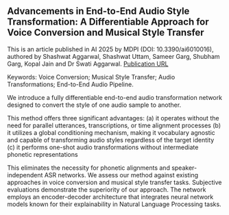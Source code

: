 ## Advancements in End-to-End Audio Style Transformation: A Differentiable Approach for Voice Conversion and Musical Style Transfer

This is an article published in AI 2025 by MDPI (DOI: 10.3390/ai6010016), authored by Shashwat Aggarwal, Shashwat Uttam, Sameer Garg, Shubham Garg, Kopal Jain and Dr Swati Aggarwal. [Publication URL](https://www.mdpi.com/2673-2688/6/1/16)

Keywords: Voice Conversion; Musical Style Transfer; Audio Transformations; End-to-End Audio Pipeline.

We introduce a fully differentiable end-to-end audio transformation network designed to convert the style of one audio sample to another. 

This method offers three significant advantages: 
(a) it operates without the need for parallel utterances, transcriptions, or time alignment processes
(b) it utilizes a global conditioning mechanism, making it vocabulary agnostic and capable of transforming audio styles regardless of the target identity
(c) it performs one-shot audio transformations without intermediate phonetic representations

This eliminates the necessity for phonetic alignments and speaker-independent ASR networks. 
We assess our method against existing approaches in voice conversion and musical style transfer tasks. Subjective evaluations demonstrate the superiority of our approach. 
The network employs an encoder-decoder architecture that integrates neural network models known for their explainability in Natural Language Processing tasks.
